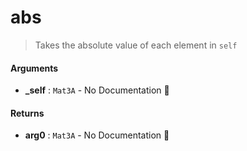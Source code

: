 # abs

>  Takes the absolute value of each element in `self`

#### Arguments

- **\_self** : `Mat3A` \- No Documentation 🚧

#### Returns

- **arg0** : `Mat3A` \- No Documentation 🚧